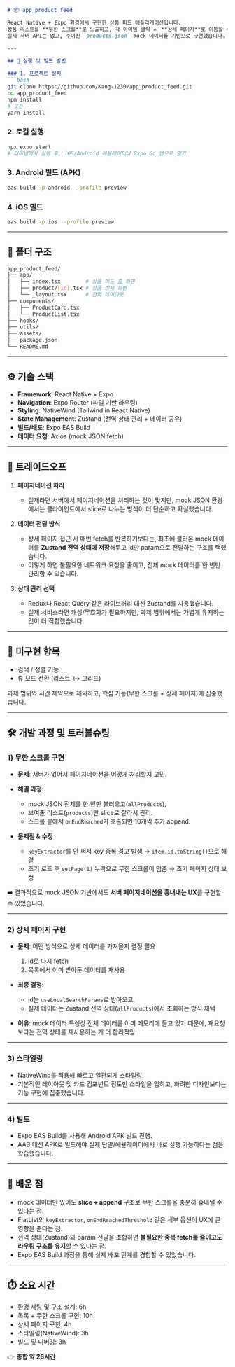 

````markdown
# 📦 app_product_feed

React Native + Expo 환경에서 구현한 상품 피드 애플리케이션입니다.  
상품 리스트를 **무한 스크롤**로 노출하고, 각 아이템 클릭 시 **상세 페이지**로 이동할 수 있습니다.  
실제 서버 API는 없고, 주어진 `products.json` mock 데이터를 기반으로 구현했습니다.

---

## 🚀 실행 및 빌드 방법

### 1. 프로젝트 설치
```bash
git clone https://github.com/Kang-1230/app_product_feed.git
cd app_product_feed
npm install
# 또는
yarn install
````

### 2. 로컬 실행

```bash
npx expo start
# 터미널에서 실행 후, iOS/Android 에뮬레이터나 Expo Go 앱으로 열기
```

### 3. Android 빌드 (APK)

```bash
eas build -p android --profile preview
```

### 4. iOS 빌드

```bash
eas build -p ios --profile preview
```

---

## 📂 폴더 구조

```bash
app_product_feed/
├── app/                 
│   ├── index.tsx        # 상품 피드 홈 화면
│   ├── product/[id].tsx # 상품 상세 화면
│   └── _layout.tsx      # 전역 레이아웃
├── components/          
│   ├── ProductCard.tsx
│   └── ProductList.tsx
├── hooks/               
├── utils/               
├── assets/              
├── package.json
└── README.md
```

---

## ⚙️ 기술 스택

* **Framework**: React Native + Expo
* **Navigation**: Expo Router (파일 기반 라우팅)
* **Styling**: NativeWind (Tailwind in React Native)
* **State Management**: Zustand (전역 상태 관리 + 데이터 공유)
* **빌드/배포**: Expo EAS Build
* **데이터 요청**: Axios (mock JSON fetch)

---

## 🔀 트레이드오프

1. **페이지네이션 처리**

   * 실제라면 서버에서 페이지네이션을 처리하는 것이 맞지만, mock JSON 환경에서는 클라이언트에서 slice로 나누는 방식이 더 단순하고 확실했습니다.

2. **데이터 전달 방식**

   * 상세 페이지 접근 시 매번 fetch를 반복하기보다는, 최초에 불러온 mock 데이터를 **Zustand 전역 상태에 저장**해두고 id만 param으로 전달하는 구조를 택했습니다.
   * 이렇게 하면 불필요한 네트워크 요청을 줄이고, 전체 mock 데이터를 한 번만 관리할 수 있습니다.

3. **상태 관리 선택**

   * Redux나 React Query 같은 라이브러리 대신 Zustand를 사용했습니다.
   * 실제 서비스라면 캐싱/무효화가 필요하지만, 과제 범위에서는 가볍게 유지하는 것이 더 적합했습니다.

---

## 🚧 미구현 항목

* 검색 / 정렬 기능
* 뷰 모드 전환 (리스트 ↔ 그리드)

과제 범위와 시간 제약으로 제외하고, 핵심 기능(무한 스크롤 + 상세 페이지)에 집중했습니다.

---

## 🛠️ 개발 과정 및 트러블슈팅

### 1) 무한 스크롤 구현

* **문제**: 서버가 없어서 페이지네이션을 어떻게 처리할지 고민.
* **해결 과정**:

  * mock JSON 전체를 한 번만 불러오고(`allProducts`),
  * 보여줄 리스트(`products`)만 slice로 잘라서 관리.
  * 스크롤 끝에서 `onEndReached`가 호출되면 10개씩 추가 append.
* **문제점 & 수정**

  * `keyExtractor`를 안 써서 key 중복 경고 발생 → `item.id.toString()`으로 해결
  * 초기 로드 후 `setPage(1)` 누락으로 무한 스크롤이 멈춤 → 초기 페이지 상태 보정

➡️ 결과적으로 mock JSON 기반에서도 **서버 페이지네이션을 흉내내는 UX**를 구현할 수 있었습니다.

---

### 2) 상세 페이지 구현

* **문제**: 어떤 방식으로 상세 데이터를 가져올지 결정 필요

  1. id로 다시 fetch
  2. 목록에서 이미 받아둔 데이터를 재사용
* **최종 결정**:

  * id는 `useLocalSearchParams`로 받아오고,
  * 실제 데이터는 Zustand 전역 상태(`allProducts`)에서 조회하는 방식 채택
* **이유**: mock 데이터 특성상 전체 데이터를 이미 메모리에 들고 있기 때문에, 재요청보다는 전역 상태를 재사용하는 게 더 합리적임.

---

### 3) 스타일링

* NativeWind를 적용해 빠르고 일관되게 스타일링.
* 기본적인 레이아웃 및 카드 컴포넌트 정도만 스타일을 입히고, 화려한 디자인보다는 기능 구현에 집중했습니다.

---

### 4) 빌드

* Expo EAS Build를 사용해 Android APK 빌드 진행.
* AAB 대신 APK로 빌드해야 실제 단말/에뮬레이터에서 바로 실행 가능하다는 점을 학습했습니다.

---

## 🤔 배운 점

* mock 데이터만 있어도 **slice + append** 구조로 무한 스크롤을 충분히 흉내낼 수 있다는 점.
* FlatList의 `keyExtractor`, `onEndReachedThreshold` 같은 세부 옵션이 UX에 큰 영향을 준다는 점.
* 전역 상태(Zustand)와 param 전달을 조합하면 **불필요한 중복 fetch를 줄이고도 라우팅 구조를 유지**할 수 있다는 점.
* Expo EAS Build 과정을 통해 실제 배포 단계를 경험할 수 있었습니다.

---

## ⏱️ 소요 시간

* 환경 세팅 및 구조 설계: 6h
* 목록 + 무한 스크롤 구현: 10h
* 상세 페이지 구현: 4h
* 스타일링(NativeWind): 3h
* 빌드 및 디버깅: 3h

👉 **총합 약 26시간**
